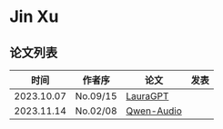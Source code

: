 # Jin Xu


## 论文列表

| 时间 | 作者序 | 论文 | 发表 |
|:-:|:-:|---|---|
| 2023.10.07 | No.09/15 | [LauraGPT](../Models/Speech_LLM/2023.10.07_LauraGPT.md) |
| 2023.11.14 | No.02/08 | [Qwen-Audio](../Models/Speech_LLM/2023.11.14_Qwen-Audio.md) |